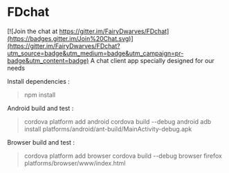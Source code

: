 # FDchat

[![Join the chat at https://gitter.im/FairyDwarves/FDchat](https://badges.gitter.im/Join%20Chat.svg)](https://gitter.im/FairyDwarves/FDchat?utm_source=badge&utm_medium=badge&utm_campaign=pr-badge&utm_content=badge)
A chat client app specially designed for our needs

Install dependencies :
   > npm install

Android build and test :
   > cordova platform add android
   > cordova build --debug android
   > adb install platforms/android/ant-build/MainActivity-debug.apk

Browser build and test :
   > cordova platform add browser
   > cordova build --debug browser
   > firefox platforms/browser/www/index.html
   

